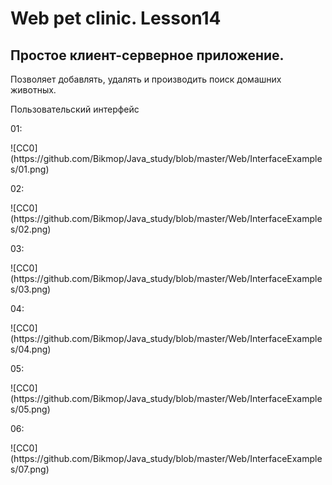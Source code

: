 Web pet clinic. Lesson14
========================

Простое клиент-серверное приложение.
------------------------------------
Позволяет добавлять, удалять и производить поиск домашних животных.

<p>Пользовательский интерфейс</p>
<p>01:</p>
![CC0](https://github.com/Bikmop/Java_study/blob/master/Web/InterfaceExamples/01.png)
<p>02:</p>
![CC0](https://github.com/Bikmop/Java_study/blob/master/Web/InterfaceExamples/02.png)
<p>03:</p>
![CC0](https://github.com/Bikmop/Java_study/blob/master/Web/InterfaceExamples/03.png)
<p>04:</p>
![CC0](https://github.com/Bikmop/Java_study/blob/master/Web/InterfaceExamples/04.png)
<p>05:</p>
![CC0](https://github.com/Bikmop/Java_study/blob/master/Web/InterfaceExamples/05.png)
<p>06:</p>
![CC0](https://github.com/Bikmop/Java_study/blob/master/Web/InterfaceExamples/07.png)
